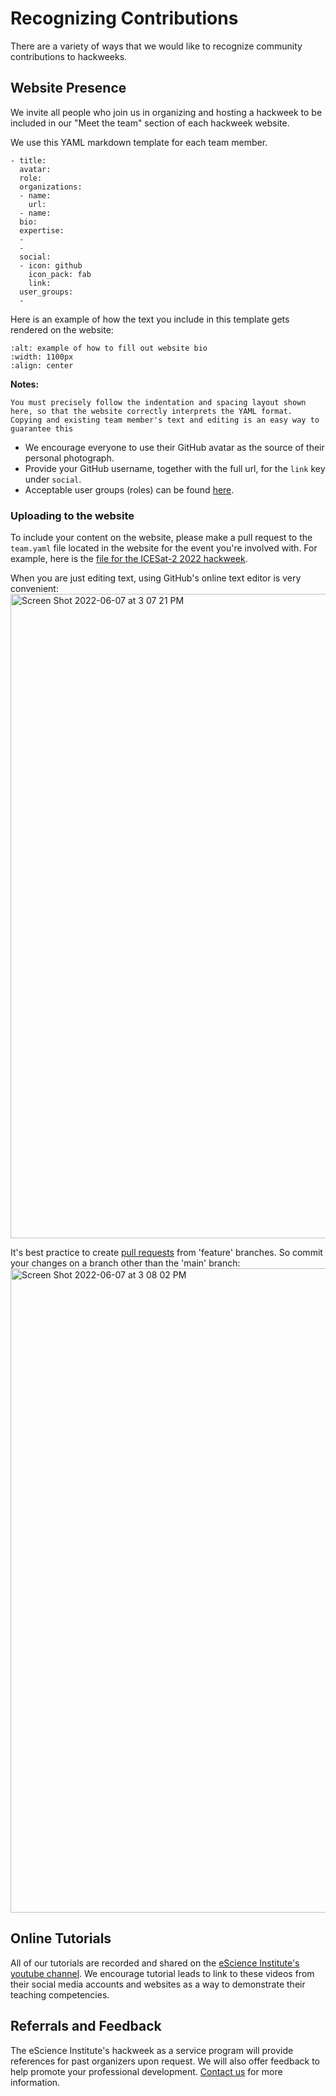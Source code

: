 # Recognizing Contributions

There are a variety of ways that we would like to recognize community contributions to hackweeks. 

## Website Presence

We invite all people who join us in organizing and hosting a hackweek to be included in our "Meet the team" section of each hackweek website. 

We use this YAML markdown template for each team member. 

```
- title: 
  avatar: 
  role: 
  organizations:
  - name: 
    url: 
  - name: 
  bio: 
  expertise:
  - 
  - 
  social:
  - icon: github
    icon_pack: fab
    link: 
  user_groups:
  - 
  ```
 Here is an example of how the text you include in this template gets rendered on the website:

  ```{image} ../images/website-bio.jpg
:alt: example of how to fill out website bio
:width: 1100px
:align: center
```

**Notes:**
```{warning}
You must precisely follow the indentation and spacing layout shown here, so that the website correctly interprets the YAML format. Copying and existing team member's text and editing is an easy way to guarantee this
```
- We encourage everyone to use their GitHub avatar as the source of their personal photograph.
- Provide your GitHub username, together with the full url, for the `link` key under `social`.
- Acceptable user groups (roles) can be found [here](https://uwhackweek.github.io/hackweeks-as-a-service/services/index.html).

### Uploading to the website

To include your content on the website, please make a pull request to the `team.yaml` file located in the website for the event you're involved with. For example, here is the [file for the ICESat-2 2022 hackweek](https://github.com/ICESAT-2HackWeek/website2022/blob/main/book/team.yaml). 

When you are just editing text, using GitHub's online text editor is very convenient:
<img width="1031" alt="Screen Shot 2022-06-07 at 3 07 21 PM" src="https://user-images.githubusercontent.com/3924836/172491535-8aa4d9ff-4d2d-492a-96ff-c8ba49c1b2e5.png">

It's best practice to create [pull requests](https://docs.github.com/en/pull-requests/collaborating-with-pull-requests/proposing-changes-to-your-work-with-pull-requests/about-pull-requests) from 'feature' branches. So commit your changes on a branch other than the 'main' branch:
<img width="1031" alt="Screen Shot 2022-06-07 at 3 08 02 PM" src="https://user-images.githubusercontent.com/3924836/172491617-ec81e180-2a61-4ed0-be28-65dff12559bd.png">


## Online Tutorials

All of our tutorials are recorded and shared on the [eScience Institute's youtube channel](https://www.youtube.com/c/UWeScienceInstitute/playlists). We encourage tutorial leads to link to these videos from their social media accounts and websites as a way to demonstrate their teaching competencies.

## Referrals and Feedback

The eScience Institute's hackweek as a service program will provide references for past organizers upon request. We will also offer feedback to help promote your professional development. [Contact us](mailto:arendta@uw.edu) for more information.
